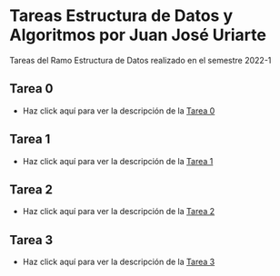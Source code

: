 # Tareas Estructura de Datos y Algoritmos por Juan José Uriarte
Tareas del Ramo Estructura de Datos realizado en el semestre 2022-1

## Tarea 0
- Haz click aquí para ver la descripción de la [Tarea 0](./T0-2022-2-juanjouriarte/README.md)

## Tarea 1
- Haz click aquí para ver la descripción de la [Tarea 1](./T1-2022-2-juanjouriarte/README.md)

## Tarea 2
- Haz click aquí para ver la descripción de la [Tarea 2](./T2-2022-2-juanjouriarte/README.md)

## Tarea 3
- Haz click aquí para ver la descripción de la [Tarea 3](./T3-2022-2-juanjouriarte/README.md)


